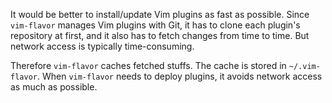It would be better to install/update Vim plugins as fast as possible.
Since `vim-flavor` manages Vim plugins with Git, it has to clone each plugin's
repository at first, and it also has to fetch changes from time to time.
But network access is typically time-consuming.

Therefore `vim-flavor` caches fetched stuffs.  The cache is stored in
`~/.vim-flavor`.  When `vim-flavor` needs to deploy plugins, it avoids network
access as much as possible.




<!-- vim: set expandtab shiftwidth=4 softtabstop=4 textwidth=78 : -->
